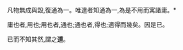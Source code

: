 凡物無成與毀,復通為一。唯達者知通為一,為是不用而寓諸庸。*

庸也者,用也;用也者,通也;通也者,得也;適得而幾矣。因是已。

已而不知其然,謂之**道**。


<!--
**lvchenjia/lvchenjia** is a ✨ _special_ ✨ repository because its `README.md` (this file) appears on your GitHub profile.

Here are some ideas to get you started:

- 🔭 I’m currently working on ...
- 🌱 I’m currently learning ...
- 👯 I’m looking to collaborate on ...
- 🤔 I’m looking for help with ...
- 💬 Ask me about ...
- 📫 How to reach me: ...
- 😄 Pronouns: ...
- ⚡ Fun fact: ...
-->
